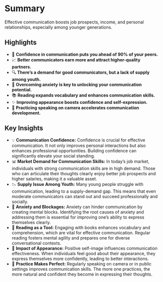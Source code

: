 
# Summary

Effective communication boosts job prospects, income, and personal relationships, especially among younger generations.

## Highlights
- 💬 **Confidence in communication puts you ahead of 90% of your peers.**
- 📈 **Better communicators earn more and attract higher-quality partners.**
- 🔍 **There’s a demand for good communicators, but a lack of supply among youth.**
- 🚀 **Overcoming anxiety is key to unlocking your communication potential.**
- 📚 **Reading expands vocabulary and enhances communication skills.**
- ✨ **Improving appearance boosts confidence and self-expression.**
- 🎥 **Practicing speaking on camera accelerates communication development.**

## Key Insights
- 💡 **Communication Confidence:** Confidence is crucial for effective communication. It not only improves personal interactions but also enhances professional opportunities. Building confidence can significantly elevate your social standing.
- 📊 **Market Demand for Communication Skills:** In today’s job market, individuals with strong communication skills are in high demand. Those who can articulate their thoughts clearly enjoy better job prospects and higher salaries, making it a valuable asset.
- 📉 **Supply Issue Among Youth:** Many young people struggle with communication, leading to a supply-demand gap. This means that even moderate communicators can stand out and succeed professionally and socially.
- 🧠 **Anxiety and Blockages:** Anxiety can hinder communication by creating mental blocks. Identifying the root causes of anxiety and addressing them is essential for improving one’s ability to express themselves clearly.
- 📖 **Reading as a Tool:** Engaging with books enhances vocabulary and comprehension, which are vital for effective communication. Regular reading fosters mental agility and prepares one for diverse conversational contexts.
- 👔 **Impact of Appearance:** Positive self-image influences communication effectiveness. When individuals feel good about their appearance, they express themselves more confidently, leading to better interactions.
- 🎤 **Practice Makes Perfect:** Regularly speaking on camera or in public settings improves communication skills. The more one practices, the more natural and confident they become in expressing their thoughts.
